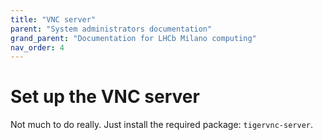 ```yaml
---
title: "VNC server"
parent: "System administrators documentation"
grand_parent: "Documentation for LHCb Milano computing"
nav_order: 4
---
```


# Set up the VNC server

Not much to do really. Just install the required package: `tigervnc-server`.
